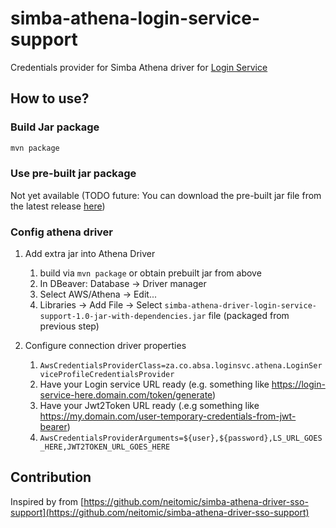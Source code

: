 # simba-athena-login-service-support
Credentials provider for Simba Athena driver for [Login Service](https://github.com/AbsaOSS/login-service)

## How to use?

### Build Jar package

```bash
mvn package
```

### Use pre-built jar package
Not yet available (TODO future: You can download the pre-built jar file from the latest release [here](https://github.com/AbsaOSS/simba-athena-login-service-support/releases))


### Config athena driver

1. Add extra jar into Athena Driver
   1. build via `mvn package` or obtain prebuilt jar from above
   2. In DBeaver: Database -> Driver manager
   3. Select AWS/Athena -> Edit...
   4. Libraries -> Add File -> Select `simba-athena-driver-login-service-support-1.0-jar-with-dependencies.jar` file (packaged from previous step)

2. Configure connection driver properties
   1. `AwsCredentialsProviderClass=za.co.absa.loginsvc.athena.LoginServiceProfileCredentialsProvider`
   2. Have your Login service URL ready (e.g. something like https://login-service-here.domain.com/token/generate) 
   3. Have your Jwt2Token URL ready (.e.g something like https://my.domain.com/user-temporary-credentials-from-jwt-bearer)
   4. `AwsCredentialsProviderArguments=${user},${password},LS_URL_GOES_HERE,JWT2TOKEN_URL_GOES_HERE`


## Contribution
Inspired by from [https://github.com/neitomic/simba-athena-driver-sso-support](https://github.com/neitomic/simba-athena-driver-sso-support)
